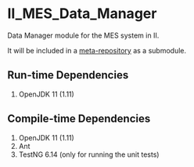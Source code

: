 # II_MES_Data_Manager
Data Manager module for the MES system in II. 

It will be included in a [meta-repository][1] as a submodule.

## Run-time Dependencies

1. OpenJDK 11 (1.11)

## Compile-time Dependencies

1. OpenJDK 11 (1.11)
1. Ant
1. TestNG 6.14 (only for running the unit tests)


[1]: https://github.com/up201605618/II_MES
